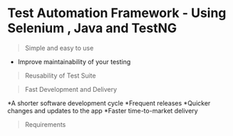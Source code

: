 # Test Automation Framework - Using Selenium , Java and TestNG

>Simple and easy to use

* Improve maintainability of your testing

>Reusability of Test Suite

>Fast Development and Delivery

*A shorter software development cycle
*Frequent releases
*Quicker changes and updates to the app
*Faster time-to-market delivery



>Requirements
